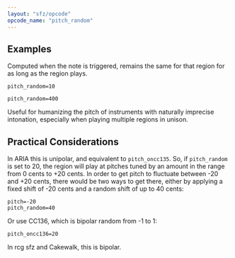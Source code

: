 ```yaml
---
layout: "sfz/opcode"
opcode_name: "pitch_random"
---
```

## Examples
Computed when the note is triggered,
remains the same for that region for as long as the region plays.

```
pitch_random=10

pitch_random=400
```

Useful for humanizing the pitch of instruments with naturally imprecise
intonation, especially when playing multiple regions in unison.

## Practical Considerations

In ARIA this is unipolar, and equivalent to `pitch_oncc135`.
So, if `pitch_random` is set to 20, the region will play at pitches tuned by an
amount in the range from 0 cents to +20 cents. In order to get pitch to fluctuate
between -20 and +20 cents, there would be two ways to get there, either by
applying a fixed shift of -20 cents and a random shift of up to 40 cents:

```
pitch=-20
pitch_random=40
```

Or use CC136, which is bipolar random from -1 to 1:

```
pitch_oncc136=20
```
In rcg sfz and Cakewalk, this is bipolar.
